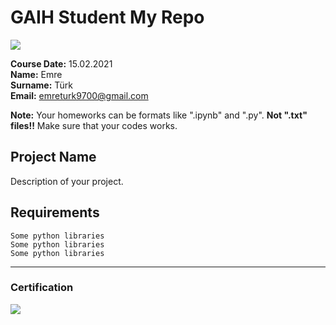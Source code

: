# GAIH Student My Repo
![](img/logo.png)

**Course Date:** 15.02.2021  
**Name:** Emre  
**Surname:** Türk  
**Email:** emreturk9700@gmail.com  

**Note:** Your homeworks can be formats like ".ipynb" and ".py". **Not ".txt" files!!** Make sure that your codes works.  

## Project Name
Description of your project.

## Requirements
```
Some python libraries
Some python libraries
Some python libraries
```
---

### Certification
![](img/certificate_ex.png)

